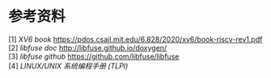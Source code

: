 # 参考资料

[1] _XV6 book_ <https://pdos.csail.mit.edu/6.828/2020/xv6/book-riscv-rev1.pdf>   
[2] _libfuse doc_ <http://libfuse.github.io/doxygen/>  
[3] _libfuse github_ <https://github.com/libfuse/libfuse>  
[4] _LINUX/UNIX 系统编程手册 (TLPI)_  
